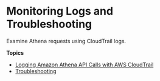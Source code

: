 # Monitoring Logs and Troubleshooting<a name="manage-and-monitor"></a>

Examine Athena requests using CloudTrail logs\.

**Topics**
+ [Logging Amazon Athena API Calls with AWS CloudTrail](monitor-with-cloudtrail.md)
+ [Troubleshooting](troubleshooting.md)